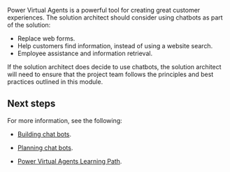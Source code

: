 Power Virtual Agents is a powerful tool for creating great customer experiences. The solution architect should consider using chatbots as part of the solution:

- Replace web forms.
- Help customers find information, instead of using a website search.
- Employee assistance and information retrieval.

If the solution architect does decide to use chatbots, the solution architect will need to ensure that the project team follows the principles and best practices outlined in this module.

## Next steps

For more information, see the following:

- [Building chat bots](https://community.powerbi.com/t5/MBAS-Gallery-2020/Best-practices-for-building-an-intelligent-bot-with-Power/td-p/1100291/?azure-portal=true).
- [Planning chat bots](https://powervirtualagents.microsoft.com/blog/best-practices-when-planning-to-use-chat-bots/?azure-portal=true).

- [Power Virtual Agents Learning Path](https://docs.microsoft.com/learn/paths/work-power-virtual-agents/?azure-portal=true).
